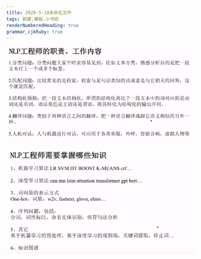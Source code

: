 ```yaml
---
title: 2020-5-18未命名文件 
tags: 新建,模板,小书匠
renderNumberedHeading: true
grammar_cjkRuby: true
---
```

![enter description here](https://raw.githubusercontent.com/ZhaoKangkang0572/imgbed/master/小书匠/1589787521855.png)

![enter description here](https://raw.githubusercontent.com/ZhaoKangkang0572/imgbed/master/小书匠/1589787722541.png)